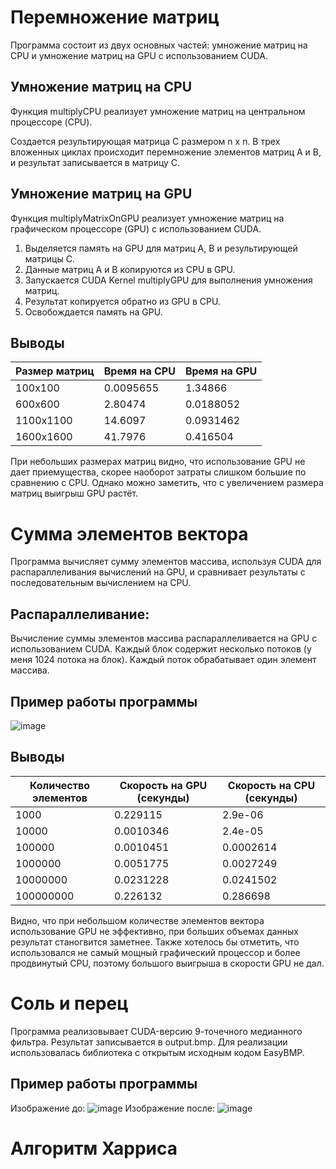 # Перемножение матриц

Программа состоит из двух основных частей: умножение матриц на CPU и умножение матриц на GPU с использованием CUDA.

## Умножение матриц на CPU
Функция multiplyCPU реализует умножение матриц на центральном процессоре (CPU).

Создается результирующая матрица C размером n x n.
В трех вложенных циклах происходит перемножение элементов матриц A и B, и результат записывается в матрицу C.

## Умножение матриц на GPU
Функция multiplyMatrixOnGPU реализует умножение матриц на графическом процессоре (GPU) с использованием CUDA.
1. Выделяется память на GPU для матриц A, B и результирующей матрицы C.
2. Данные матриц A и B копируются из CPU в GPU.
3. Запускается CUDA Kernel multiplyGPU для выполнения умножения матриц.
4. Результат копируется обратно из GPU в CPU.
5. Освобождается память на GPU.

## Выводы

| Размер матриц | Время на CPU | Время на GPU |
| ----------- | ----------- |  ----------- |
| 100x100    | 0.0095655 | 1.34866 |
| 600x600    | 2.80474 | 0.0188052 |
| 1100x1100  | 14.6097 | 0.0931462 |
| 1600x1600  | 41.7976 | 0.416504 |

При небольших размерах матриц видно, что использование GPU не дает приемущества, скорее наоборот затраты слишком большие по сравнению с CPU.
Однако можно заметить, что с увеличением размера матриц выигрыш GPU растёт.


# Сумма элементов вектора

Программа вычисляет сумму элементов массива, используя CUDA для распараллеливания вычислений на GPU, и сравнивает результаты с последовательным вычислением на CPU.

## Распараллеливание: 
Вычисление суммы элементов массива распараллеливается на GPU с использованием CUDA.
Каждый блок содержит несколько потоков (у меня 1024 потока на блок).
Каждый поток обрабатывает один элемент массива.

## Пример работы программы
![image](https://github.com/user-attachments/assets/0dc7908c-939d-44b5-b84c-c1dc25f6f926)


## Выводы

| Количество элементов | Скорость на GPU (секунды) | Скорость на CPU (секунды) |
|----------------------|---------------------------|---------------------------|
| 1000                | 0.229115                   | 2.9e-06                    |
| 10000               | 0.0010346                  | 2.4e-05                    |
| 100000              | 0.0010451                  | 0.0002614                  |
| 1000000            | 0.0051775                  | 0.0027249                  |
| 10000000           | 0.0231228                  | 0.0241502                  |
| 100000000          | 0.226132                   | 0.286698                   |

Видно, что при небольшом количестве элементов вектора использование GPU не эффективно, при больших объемах данных результат станогвится заметнее.
Также хотелось бы отметить, что использовался не самый мощный графический процессор и более продвинутый CPU, поэтому большого выигрыша в скорости GPU не дал.

# Соль и перец
Программа реализовывает CUDA-версию 9-точечного медианного фильтра. Результат записывается в output.bmp.
Для реализации использовалась библиотека с открытым исходным кодом EasyBMP.
## Пример работы программы
Изображение до:
![image](https://github.com/user-attachments/assets/c8695fa6-0383-4235-82c1-1025eb25362d)
Изображение после:
![image](https://github.com/user-attachments/assets/ce9e7356-383d-4de3-a51e-f9b710f516fb)

# Алгоритм Харриса

